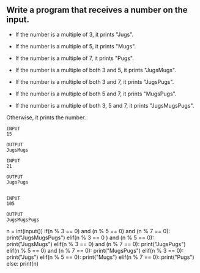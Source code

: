 ## Write a program that receives a number on the input.
  - If the number is a multiple of 3, it prints "Jugs". 
  - If the number is a multiple of 5, it prints "Mugs".
  - If the number is a multiple of 7, it prints "Pugs".

  - If the number is a multiple of both 3 and 5, it prints "JugsMugs".
  - If the number is a multiple of both 3 and 7, it prints "JugsPugs".
  - If the number is a multiple of both 5 and 7, it prints "MugsPugs".
  - If the number is a multiple of both 3, 5 and 7, it prints "JugsMugsPugs".

Otherwise, it prints the number.

```
INPUT 
15

OUTPUT
JugsMugs

INPUT 
21

OUTPUT
JugsPugs


INPUT 
105

OUTPUT 
JugsMugsPugs

```

n = int(input())
if(n % 3 == 0) and (n % 5 == 0) and (n % 7 == 0):
  print("JugsMugsPugs")
elif(n % 3 == 0 ) and (n % 5 == 0):
  print("JugsMugs")
elif(n % 3 == 0)  and (n % 7 == 0):
  print("JugsPugs")
elif(n % 5 == 0) and (n % 7 == 0):
  print("MugsPugs")
elif(n % 3 == 0):
  print("Jugs")
elif(n % 5 == 0):
  print("Mugs")
elif(n % 7 == 0):
  print("Pugs")
else:
  print(n)
